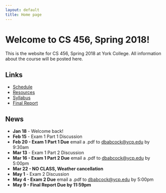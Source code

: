 ```yaml
---
layout: default
title: Home page
---
```


# Welcome to CS 456, Spring 2018!

This is the website for CS 456, Spring 2018 at York College.
All information about the course will be posted here.

## Links

* [Schedule](schedule/index.html)
* [Resources](resources.html)
* [Syllabus](syllabus.html)
* [Final Report](finalreport.html)

## News
* **Jan 18** - Welcome back!
* **Feb 15** - Exam 1 Part 1 Discussion
* **Feb 20 - Exam 1 Part 1 Due** email a .pdf to dbabcock@ycp.edu by 9:30am
* **Mar 13** - Exam 1 Part 2 Discussion
* **Mar 16 - Exam 1 Part 2 Due** email a .pdf to dbabcock@ycp.edu by 5:00pm
* **Mar 22 - NO CLASS, Weather cancellation**
* **May 1** - Exam 2 Discussion
* **May 4 - Exam 2 Due** email a .pdf to dbabcock@ycp.edu by 5:00pm
* **May 9 - Final Report Due by 11:59pm**


<!--
* **Jan 19** - Welcome back!
* **Feb 7** - Exam 1 Part 1 Discussion
* **Feb 9 - Exam 1 Part 1 Due** email a .pdf to dbabcock@ycp.edu by 5:00pm
* **Feb 14 - Exam 1 Part1b Due**
* **Mar 21** - Exam 1 Part 2 Discussion
* **Mar 24 - Exam 1 Part 2 Due** email a .pdf to dbabcock@ycp.edu by 11:59pm
* **May 2** - Exam 2 Discussion
* **May 5 - Exam 2 Due** email a .pdf to dbabcock@ycp.edu by 5:00pm
* **May 10 - Final Report Due by 11:59pm**
-->